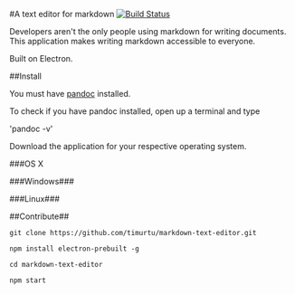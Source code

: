 #A text editor for markdown
[![Build Status](https://travis-ci.org/timurtu/markdown-text-editor.svg?branch=master)](https://travis-ci.org/timurtu/markdown-text-editor)

Developers aren't the only people using markdown for writing documents. This application makes writing markdown accessible to everyone.

Built on Electron.

##Install

You must have [pandoc](https://github.com/jgm/pandoc) installed.

To check if you have pandoc installed, open up a terminal and type

'pandoc -v'

Download the application for your respective operating system.

###OS X

###Windows###

###Linux###


##Contribute##

```
git clone https://github.com/timurtu/markdown-text-editor.git

npm install electron-prebuilt -g

cd markdown-text-editor

npm start
```

